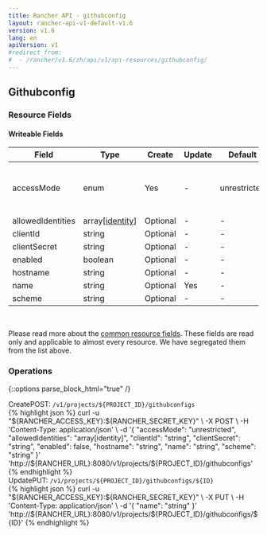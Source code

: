 ```yaml
---
title: Rancher API - githubconfig
layout: rancher-api-v1-default-v1.6
version: v1.6
lang: en
apiVersion: v1
#redirect_from:
#  - /rancher/v1.6/zh/api/v1/api-resources/githubconfig/
---
```


## Githubconfig



### Resource Fields

#### Writeable Fields

Field | Type | Create | Update | Default | Notes
---|---|---|---|---|---
accessMode | enum | Yes | - | unrestricted | The options are `restricted`, `unrestricted`, `required`.
allowedIdentities | array[[identity]({{site.baseurl}}/rancher/{{page.version}}/{{page.lang}}/api/{{page.apiVersion}}/api-resources/identity/)] | Optional | - | - | 
clientId | string | Optional | - | - | 
clientSecret | string | Optional | - | - | 
enabled | boolean | Optional | - | - | 
hostname | string | Optional | - | - | 
name | string | Optional | Yes | - | 
scheme | string | Optional | - | - | 



<br>

Please read more about the [common resource fields]({{site.baseurl}}/rancher/{{page.version}}/{{page.lang}}/api/{{page.apiVersion}}/common/). These fields are read only and applicable to almost every resource. We have segregated them from the list above.

### Operations
{::options parse_block_html="true" /}
<a id="create"></a>
<div class="action"><span class="header">Create<span class="headerright">POST:  <code>/v1/projects/${PROJECT_ID}/githubconfigs</code></span></span>
<div class="action-contents"> {% highlight json %}
curl -u "${RANCHER_ACCESS_KEY}:${RANCHER_SECRET_KEY}" \
-X POST \
-H 'Content-Type: application/json' \
-d '{
	"accessMode": "unrestricted",
	"allowedIdentities": "array[identity]",
	"clientId": "string",
	"clientSecret": "string",
	"enabled": false,
	"hostname": "string",
	"name": "string",
	"scheme": "string"
}' 'http://${RANCHER_URL}:8080/v1/projects/${PROJECT_ID}/githubconfigs'
{% endhighlight %}
</div></div>
<a id="update"></a>
<div class="action"><span class="header">Update<span class="headerright">PUT:  <code>/v1/projects/${PROJECT_ID}/githubconfigs/${ID}</code></span></span>
<div class="action-contents"> {% highlight json %}
curl -u "${RANCHER_ACCESS_KEY}:${RANCHER_SECRET_KEY}" \
-X PUT \
-H 'Content-Type: application/json' \
-d '{
	"name": "string"
}' 'http://${RANCHER_URL}:8080/v1/projects/${PROJECT_ID}/githubconfigs/${ID}'
{% endhighlight %}
</div></div>



